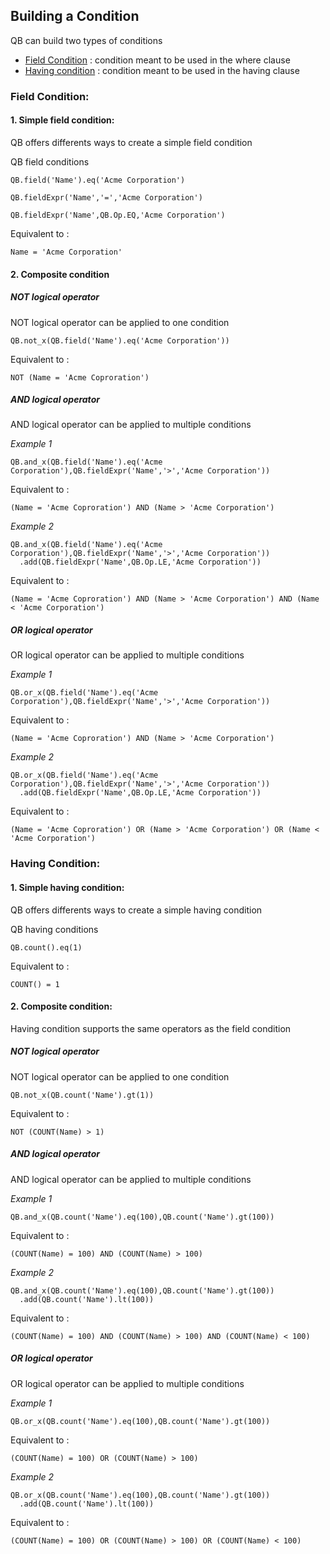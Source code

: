 
## Building a Condition

QB can build two types of conditions 

* [Field Condition](#field-condition) : condition meant to be used in the where clause 
* [Having condition](#having-condition) : condition meant to be used in the having clause
 
### Field Condition:

#### 1. Simple field condition:

QB offers differents ways to create a simple field condition 

QB field conditions 

  ```apex
  QB.field('Name').eq('Acme Corporation')
  ```
  ```apex
  QB.fieldExpr('Name','=','Acme Corporation')
  ```
  ```apex
  QB.fieldExpr('Name',QB.Op.EQ,'Acme Corporation')
  ```
  
Equivalent to : 

  ```apex
  Name = 'Acme Corporation'
  ```
#### 2. Composite condition

##### NOT logical operator

NOT logical operator can be applied to one condition 

  ```apex
  QB.not_x(QB.field('Name').eq('Acme Corporation'))
  ```
Equivalent to : 

  ```apex
  NOT (Name = 'Acme Coproration')
  ```
  
##### AND logical operator

AND logical operator can be applied to multiple conditions

*Example 1*
  ```apex
  QB.and_x(QB.field('Name').eq('Acme Corporation'),QB.fieldExpr('Name','>','Acme Corporation'))
  ```
  
Equivalent to : 

  ```apex
  (Name = 'Acme Coproration') AND (Name > 'Acme Corporation')
  ```

*Example 2*
  ```apex
  QB.and_x(QB.field('Name').eq('Acme Corporation'),QB.fieldExpr('Name','>','Acme Corporation'))
    .add(QB.fieldExpr('Name',QB.Op.LE,'Acme Corporation'))
  ```
  
Equivalent to : 

  ```apex
  (Name = 'Acme Coproration') AND (Name > 'Acme Corporation') AND (Name < 'Acme Corporation')
  ```

##### OR logical operator

OR logical operator can be applied to multiple conditions

*Example 1*
  ```apex
  QB.or_x(QB.field('Name').eq('Acme Corporation'),QB.fieldExpr('Name','>','Acme Corporation'))
  ```
  
Equivalent to : 

  ```apex
  (Name = 'Acme Coproration') AND (Name > 'Acme Corporation')
  ```

*Example 2*

  ```apex
  QB.or_x(QB.field('Name').eq('Acme Corporation'),QB.fieldExpr('Name','>','Acme Corporation'))
    .add(QB.fieldExpr('Name',QB.Op.LE,'Acme Corporation'))
  ```
  
Equivalent to : 

  ```apex
  (Name = 'Acme Coproration') OR (Name > 'Acme Corporation') OR (Name < 'Acme Corporation')
  ```
  
  
### Having Condition:

#### 1. Simple having condition:

QB offers differents ways to create a simple having condition 

QB having conditions 

  ```apex
  QB.count().eq(1)
  ```

Equivalent to : 

  ```apex
  COUNT() = 1
  ```

#### 2. Composite condition:

Having condition supports the same operators as the field condition

##### NOT logical operator

NOT logical operator can be applied to one condition 

  ```apex
  QB.not_x(QB.count('Name').gt(1))
  ```
Equivalent to : 

  ```apex
  NOT (COUNT(Name) > 1)
  ```
  
##### AND logical operator

AND logical operator can be applied to multiple conditions

*Example 1*
  ```apex
  QB.and_x(QB.count('Name').eq(100),QB.count('Name').gt(100))
  ```
  
Equivalent to : 

  ```apex
  (COUNT(Name) = 100) AND (COUNT(Name) > 100)
  ```

*Example 2*
  ```apex
  QB.and_x(QB.count('Name').eq(100),QB.count('Name').gt(100))
    .add(QB.count('Name').lt(100))
  ```
  
Equivalent to : 

  ```apex
  (COUNT(Name) = 100) AND (COUNT(Name) > 100) AND (COUNT(Name) < 100)
  ```

##### OR logical operator

OR logical operator can be applied to multiple conditions

*Example 1*
  ```apex
  QB.or_x(QB.count('Name').eq(100),QB.count('Name').gt(100))
  ```
  
Equivalent to : 

  ```apex
  (COUNT(Name) = 100) OR (COUNT(Name) > 100)
  ```

*Example 2*
  ```apex
  QB.or_x(QB.count('Name').eq(100),QB.count('Name').gt(100))
    .add(QB.count('Name').lt(100))
  ```
  
Equivalent to : 

  ```apex
  (COUNT(Name) = 100) OR (COUNT(Name) > 100) OR (COUNT(Name) < 100)
  ```
